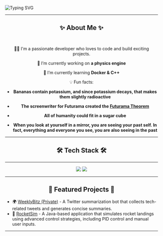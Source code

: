 # <h1 align="center">

  <img src="https://readme-typing-svg.herokuapp.com?font=Fira+Code&pause=1000&width=435&lines=I'm+Xavier;Welcome+to+my+GitHub+Profile!;" alt="Typing SVG" />

  </h1>

  <hr/>

  <h2 align="center">  ✨ About Me ✨ </h2>

  <br/>

<div align="center">
  
  🧑‍💻 I'm a passionate developer who loves to code and build exciting projects.

🔭 I’m currently working on **a physics engine**

🌱 I’m currently learning **Docker & C++**

💡 Fun facts:

- **Bananas contain potassium, and since potassium decays, that makes them slightly radioactive**
- **The screenwriter for Futurama created the [Futurama Theorem](https://theinfosphere.org/Futurama_theorem)**
- **All of humanity could fit in a sugar cube**
- **When you look at yourself in a mirror, you are seeing your past self. In fact, everything and everyone you see, you are also seeing in the past**

  </div>

<hr/>

<h2 align="center"> 🛠️ Tech Stack 🛠️ </h2>

<hr/>

<div align="center">
    <img src="https://skillicons.dev/icons?i=react,html,css,vscode,github" />
    <img src="https://skillicons.dev/icons?i=nodejs,python,javascript,typescript,c,java,nextjs,postgres,flask" /><br>
</div>

<hr/>

<h2 align="center"> 🌟 Featured Projects 🌟 </h2>

- 🌍 [WeeklyBitz (Private)](https://github.com/xavii-p/WeeklyBitz) - A Twitter summarization bot that collects tech-related tweets and generates concise summaries.
- 🚀 [RocketSim](https://github.com/xavii-p/RocketSim) - A Java-based application that simulates rocket landings using advanced control strategies, including PID control and manual user inputs.

<hr/>
